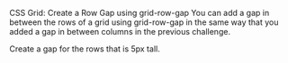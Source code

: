CSS Grid: Create a Row Gap using grid-row-gap
You can add a gap in between the rows of a grid using grid-row-gap in the same way that you added a gap in between columns in the previous challenge.


Create a gap for the rows that is 5px tall.
